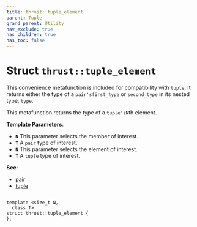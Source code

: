 ```yaml
---
title: thrust::tuple_element
parent: Tuple
grand_parent: Utility
nav_exclude: true
has_children: true
has_toc: false
---
```


# Struct `thrust::tuple_element`

This convenience metafunction is included for compatibility with <code>tuple</code>. It returns either the type of a <code>pair's</code><code>first&#95;type</code> or <code>second&#95;type</code> in its nested type, <code>type</code>.


This metafunction returns the type of a <code>tuple's</code><code>N</code>th element.

**Template Parameters**:
* **`N`** This parameter selects the member of interest. 
* **`T`** A <code>pair</code> type of interest.
* **`N`** This parameter selects the element of interest. 
* **`T`** A <code>tuple</code> type of interest.

**See**:
* <a href="{{ site.baseurl }}/api/classes/structthrust_1_1pair.html">pair</a>
* <a href="{{ site.baseurl }}/api/classes/classthrust_1_1tuple.html">tuple</a>

<code class="doxybook">
<span>template &lt;size_t N,</span>
<span>&nbsp;&nbsp;class T&gt;</span>
<span>struct thrust::tuple&#95;element {</span>
<span>};</span>
</code>

